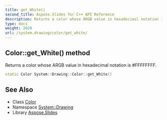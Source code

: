 ```yaml
---
title: get_White()
second_title: Aspose.Slides for C++ API Reference
description: Returns a color whose ARGB value in hexadecimal notation is #FFFFFFFF.
type: docs
weight: 2029
url: /system.drawing/color/get_white/
---
```

## Color::get_White() method


Returns a color whose ARGB value in hexadecimal notation is #FFFFFFFF.

```cpp
static Color System::Drawing::Color::get_White()
```

## See Also

* Class [Color](../)
* Namespace [System::Drawing](../../)
* Library [Aspose.Slides](../../../)